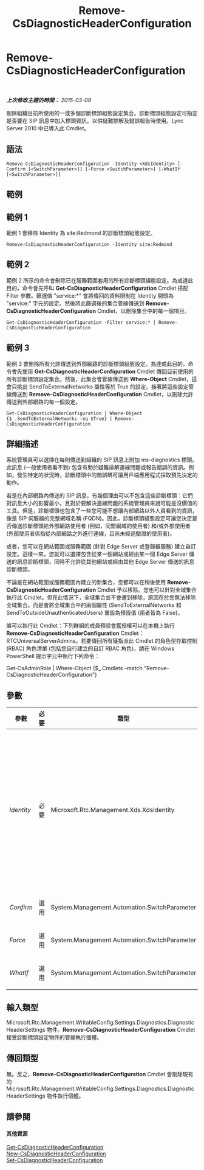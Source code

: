 ﻿---
title: Remove-CsDiagnosticHeaderConfiguration
TOCTitle: Remove-CsDiagnosticHeaderConfiguration
ms:assetid: d71b79f1-49f2-4a6c-8b3e-ca909e8d5f49
ms:mtpsurl: https://technet.microsoft.com/zh-tw/library/Gg398941(v=OCS.15)
ms:contentKeyID: 49292445
ms.date: 08/10/2015
mtps_version: v=OCS.15
ms.translationtype: HT
---

# Remove-CsDiagnosticHeaderConfiguration

 

_**上次修改主題的時間：** 2015-03-09_

刪除組織目前所使用的一或多個診斷標頭組態設定集合。診斷標頭組態設定可指定是否要在 SIP 訊息中加入標頭資訊，以供疑難排解及錯誤報告時使用。Lync Server 2010 中已導入此 Cmdlet。

## 語法

    Remove-CsDiagnosticHeaderConfiguration -Identity <XdsIdentity> [-Confirm [<SwitchParameter>]] [-Force <SwitchParameter>] [-WhatIf [<SwitchParameter>]]

## 範例

## 範例 1

範例 1 會移除 Identity 為 site:Redmond 的診斷標頭組態設定。

    Remove-CsDiagnosticHeaderConfiguration -Identity site:Redmond

## 範例 2

範例 2 所示的命令會刪除已在服務範圍套用的所有診斷標頭組態設定。為成達此目的，命令會先呼叫 **Get-CsDiagnosticHeaderConfiguration** Cmdlet 搭配 Filter 參數。篩選值 "service:\*" 會將傳回的資料限制在 Identity 開頭為 "service:" 字元的設定。然後將此篩選後的集合管線傳送到 **Remove-CsDiagnosticHeaderConfiguration** Cmdlet，以刪除集合中的每一個項目。

    Get-CsDiagnosticHeaderConfiguration -Filter service:* | Remove-CsDiagnosticHeaderConfiguration

## 範例 3

範例 3 會刪除所有允許傳送到外部網路的診斷標頭組態設定。為達成此目的，命令會先使用 **Get-CsDiagnosticHeaderConfiguration** Cmdlet 傳回目前使用的所有診斷標頭設定集合。然後，此集合會管線傳送到 **Where-Object** Cmdlet，這會只挑出 SendToExternalNetworks 屬性等於 True 的設定。接著將這些設定管線傳送到 **Remove-CsDiagnosticHeaderConfiguration** Cmdlet，以刪除允許傳送到外部網路的每一個設定。

    Get-CsDiagnosticHeaderConfiguration | Where-Object {$_.SendToExternalNetworks -eq $True} | Remove-CsDiagnosticHeaderConfiguration

## 詳細描述

系統管理員可以選擇在每則傳送到組織的 SIP 訊息上附加 ms-diagnostics 標頭。此訊息 (一般使用者看不到) 包含有助於疑難排解連線問題或報告錯誤的資訊。例如，發生特定的狀況時，診斷標頭中的錯誤碼可讓用戶端應用程式採取預先決定的動作。

若是在內部網路內傳送的 SIP 訊息，有幾個理由可以不包含這些診斷標頭：它們對訊息大小的影響最小，且對於要解決連線問題的系統管理員來說可能是沒價值的工具。但是，診斷標頭也包含了一些您可能不想讓內部網路以外人員看到的資訊，像是 SIP 伺服器的完整網域名稱 (FQDN)。因此，診斷標頭組態設定可讓您決定是否傳送診斷標頭給外部網路使用者 (例如，同盟網域的使用者) 和/或外部使用者 (外部使用者係指從內部網路之外進行連線，且尚未經過驗證的使用者)。

或者，您可以在網站範圍或服務範圍 (針對 Edge Server 或登錄器服務) 建立自訂設定。這樣一來，您就可以選擇包含從某一個網站或經由某一個 Edge Server 傳送的訊息診斷標頭，同時不允許從其他網站或經由其他 Edge Server 傳送的訊息診斷標頭。

不論是在網站範圍或服務範圍內建立的新集合，您都可以在稍後使用 **Remove-CsDiagnosticHeaderConfiguration** Cmdlet 予以移除。您也可以針對全域集合執行此 Cmdlet。但在此情況下，全域集合並不會遭到移除，原因在於您無法移除全域集合。而是會將全域集合中的兩個屬性 (SendToExternalNetworks 和 SendToOutsideUnauthenticatedUsers) 重設為預設值 (兩者皆為 False)。

誰可以執行此 Cmdlet：下列群組的成員預設會獲授權可以在本機上執行 **Remove-CsDiagnosticHeaderConfiguration** Cmdlet：RTCUniversalServerAdmins。若要傳回所有獲指派此 Cmdlet 的角色型存取控制 (RBAC) 角色清單 (包括您自行建立的自訂 RBAC 角色)，請在 Windows PowerShell 提示字元中執行下列命令：

Get-CsAdminRole | Where-Object {$\_.Cmdlets –match "Remove-CsDiagnosticHeaderConfiguration"}

## 參數


<table>
<colgroup>
<col style="width: 25%" />
<col style="width: 25%" />
<col style="width: 25%" />
<col style="width: 25%" />
</colgroup>
<thead>
<tr class="header">
<th>參數</th>
<th>必要</th>
<th>類型</th>
<th>說明</th>
</tr>
</thead>
<tbody>
<tr class="odd">
<td><p><em>Identity</em></p></td>
<td><p>必要</p></td>
<td><p>Microsoft.Rtc.Management.Xds.XdsIdentity</p></td>
<td><p>要移除之診斷標頭組態設定的唯一識別碼。若要移除在此網站範圍設定的設定，請使用類似下列的語法：-Identity &quot;site:Redmond&quot;。若要移除在服務範圍設定的設定，請使用下列語法：-Identity &quot;service:EdgeServer:atl-edge-001.litwareinc.com&quot;。</p>
<p><strong>Remove-CsDiagnosticHeaderConfiguration</strong> Cmdlet 也可以針對全域組態設定來執行；在該情況下，請使用下列語法：–Identity global。不過，請注意，不會實際移除全域設定；但是，會將在全域設定中找到的屬性重設為其預設值。</p></td>
</tr>
<tr class="even">
<td><p><em>Confirm</em></p></td>
<td><p>選用</p></td>
<td><p>System.Management.Automation.SwitchParameter</p></td>
<td><p>在執行命令前先提示確認。</p></td>
</tr>
<tr class="odd">
<td><p><em>Force</em></p></td>
<td><p>選用</p></td>
<td><p>System.Management.Automation.SwitchParameter</p></td>
<td><p>隱藏執行命令時可能發生的非嚴重錯誤訊息。</p></td>
</tr>
<tr class="even">
<td><p><em>WhatIf</em></p></td>
<td><p>選用</p></td>
<td><p>System.Management.Automation.SwitchParameter</p></td>
<td><p>說明執行命令時若不實際執行命令的後果。</p></td>
</tr>
</tbody>
</table>


## 輸入類型

Microsoft.Rtc.Management.WritableConfig.Settings.Diagnostics.DiagnosticHeaderSettings 物件。**Remove-CsDiagnosticHeaderConfiguration** Cmdlet 接受診斷標頭設定物件的管線執行個體。

## 傳回類型

無。反之，**Remove-CsDiagnosticHeaderConfiguration** Cmdlet 會刪除現有的 Microsoft.Rtc.Management.WritableConfig.Settings.Diagnostics.DiagnosticHeaderSettings 物件執行個體。

## 請參閱

#### 其他資源

[Get-CsDiagnosticHeaderConfiguration](get-csdiagnosticheaderconfiguration.md)  
[New-CsDiagnosticHeaderConfiguration](new-csdiagnosticheaderconfiguration.md)  
[Set-CsDiagnosticHeaderConfiguration](set-csdiagnosticheaderconfiguration.md)

